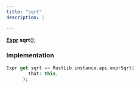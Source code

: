 ```yaml
---
title: "sqrt"
description: |

---
```

<span class="dart-code"><strong>[Expr] sqrt</strong>();</span>


### Implementation
```dart
Expr get sqrt => RustLib.instance.api.exprSqrt(
        that: this,
      );
```

[Expr]: /reference/classes/expr/
